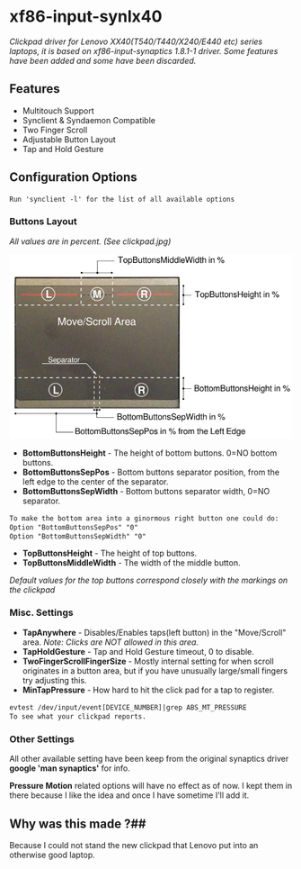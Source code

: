 # xf86-input-synlx40

*Clickpad driver for Lenovo XX40(T540/T440/X240/E440 etc) series laptops,
it is based on xf86-input-synaptics 1.8.1-1 driver. Some features have
been added and some have been discarded.*

## Features ##
* Multitouch Support
* Synclient & Syndaemon Compatible
* Two Finger Scroll
* Adjustable Button Layout
* Tap and Hold Gesture

## Configuration Options ##
```
Run 'synclient -l' for the list of all available options
```

### Buttons Layout ###
*All values are in percent. (See clickpad.jpg)*

<img src="/clickpad.jpg">

* **BottomButtonsHeight**  - The height of bottom buttons. 0=NO bottom buttons.
* **BottomButtonsSepPos**  - Bottom buttons separator position, from the
left edge to the center of the separator.
* **BottomButtonsSepWidth**  - Bottom buttons separator width, 0=NO separator.
```
To make the bottom area into a ginormous right button one could do:
Option "BottomButtonsSepPos" "0"
Option "BottomButtonsSepWidth" "0"
```

* **TopButtonsHeight**  - The height of top buttons.
* **TopButtonsMiddleWidth**  - The width of the middle button.

*Default values for the top buttons correspond closely with the markings
on the clickpad*

### Misc. Settings ###

* **TapAnywhere**  - Disables/Enables taps(left button) in the "Move/Scroll" area.
*Note: Clicks are NOT allowed in this area.*
* **TapHoldGesture**  - Tap and Hold Gesture timeout, 0 to disable.
* **TwoFingerScrollFingerSize**  - Mostly internal setting for when scroll
originates in a button area, but if you have unusually large/small fingers try
adjusting this.
* **MinTapPressure**  - How hard to hit the click pad for a tap to register.
```
evtest /dev/input/event[DEVICE_NUMBER]|grep ABS_MT_PRESSURE
To see what your clickpad reports.
```

### Other Settings ###
All other available setting have been keep from the original synaptics
driver **google 'man synaptics'** for info.

**Pressure Motion** related options will have no effect as of now. I kept them
in there because I like the idea and once I have sometime I'll add it.


## Why was this made ?##

Because I could not stand the new clickpad that Lenovo put into an otherwise good laptop.
